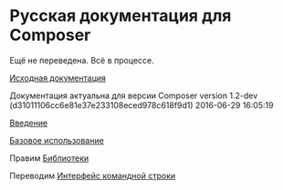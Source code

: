 # Русская документация для Composer

Ещё не переведена. Всё в процессе.

[Исходная документация](https://github.com/composer/composer/tree/master/doc)

Документация актуальна для версии
Composer version 1.2-dev (d31011106cc6e81e37e233108eced978c618f9d1) 2016-06-29 16:05:19

[Введение](00-intro.md)

[Базовое использование](01-basic-usage.md)

Правим [Библиотеки](02-libraries.md)

Переводим [Интерфейс командной строки](03-cli.md)